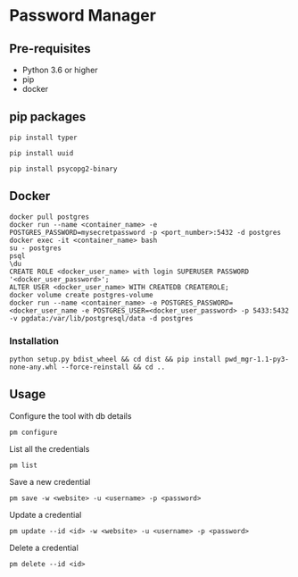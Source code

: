 # Password Manager

## Pre-requisites

- Python 3.6 or higher
- pip
- docker

## pip packages

```commandline
pip install typer
```

```commandline
pip install uuid
```

```commandline
pip install psycopg2-binary
```

## Docker

```commandline
docker pull postgres
docker run --name <container_name> -e POSTGRES_PASSWORD=mysecretpassword -p <port_number>:5432 -d postgres
docker exec -it <container_name> bash
su - postgres
psql
\du
CREATE ROLE <docker_user_name> with login SUPERUSER PASSWORD '<docker_user_password>';
ALTER USER <docker_user_name> WITH CREATEDB CREATEROLE;
docker volume create postgres-volume
docker run --name <container_name> -e POSTGRES_PASSWORD=<docker_user_name -e POSTGRES_USER=<docker_user_password> -p 5433:5432 -v pgdata:/var/lib/postgresql/data -d postgres
```

### Installation
```commandline
python setup.py bdist_wheel && cd dist && pip install pwd_mgr-1.1-py3-none-any.whl --force-reinstall && cd ..
```

## Usage

Configure the tool with db details

```commandline
pm configure
```

List all the credentials

```commandline
pm list
```

Save a new credential

```commandline
pm save -w <website> -u <username> -p <password>
```

Update a credential

```commandline
pm update --id <id> -w <website> -u <username> -p <password>
```

Delete a credential

```commandline
pm delete --id <id>
```